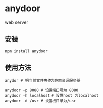 # anydoor
web server

## 安装
```
npm install anydoor
```

## 使用方法
```
anydor # 把当前文件夹作为静态资源服务器

anydoor -p 8080 # 设置端口号为 8080
anydoor -h localhost # 设置host 为localhost
anydoor -d /usr # 设置根目录为/usr

```